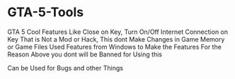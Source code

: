 # GTA-5-Tools
GTA 5 Cool Features Like Close on Key, Turn On/Off Internet Connection on Key
That is Not a Mod or Hack, This dont Make Changes in Game Memory or Game Files Used Features from Windows to Make the Features
For the Reason Above you dont will be Banned for Using this

Can be Used for Bugs and other Things
